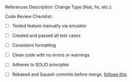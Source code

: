 References Description: Change Type (feat, fix, etc.):

Code Review Checklist:

- [ ] Tested feature manually via emulator
- [ ] Created and passed all test cases
- [ ] Consistent formatting
- [ ] Clean code with no errors or warnings
- [ ] Adheres to SOLID principles
- [ ] Rebased and Squash commits before merge, [follows this](https://www.conventionalcommits.org/en/v1.0.0/)

